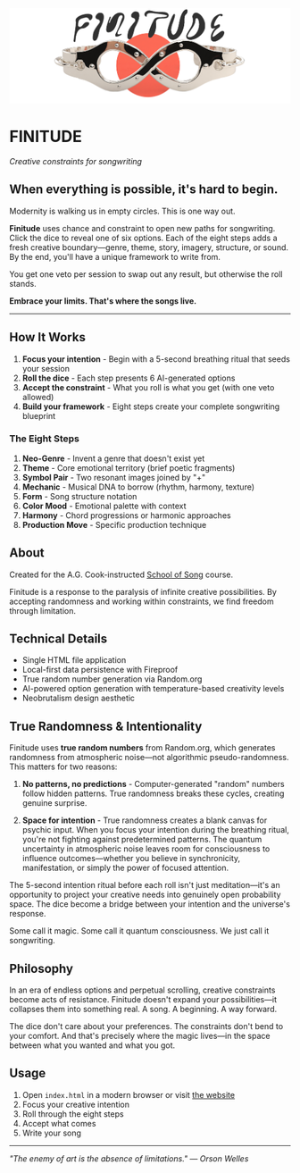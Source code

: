 ![Finitude Banner](banner.png)

# FINITUDE

*Creative constraints for songwriting*

## When everything is possible, it's hard to begin.

Modernity is walking us in empty circles. This is one way out. 

**Finitude** uses chance and constraint to open new paths for songwriting. Click the dice to reveal one of six options. Each of the eight steps adds a fresh creative boundary—genre, theme, story, imagery, structure, or sound. By the end, you'll have a unique framework to write from.

You get one veto per session to swap out any result, but otherwise the roll stands.

**Embrace your limits. That's where the songs live.**

---

## How It Works

1. **Focus your intention** - Begin with a 5-second breathing ritual that seeds your session
2. **Roll the dice** - Each step presents 6 AI-generated options
3. **Accept the constraint** - What you roll is what you get (with one veto allowed)
4. **Build your framework** - Eight steps create your complete songwriting blueprint

### The Eight Steps

1. **Neo-Genre** - Invent a genre that doesn't exist yet
2. **Theme** - Core emotional territory (brief poetic fragments)
3. **Symbol Pair** - Two resonant images joined by "+"
4. **Mechanic** - Musical DNA to borrow (rhythm, harmony, texture)
5. **Form** - Song structure notation
6. **Color Mood** - Emotional palette with context
7. **Harmony** - Chord progressions or harmonic approaches  
8. **Production Move** - Specific production technique

## About

Created for the A.G. Cook-instructed [School of Song](https://schoolofsong.org/) course.

Finitude is a response to the paralysis of infinite creative possibilities. By accepting randomness and working within constraints, we find freedom through limitation.

## Technical Details

- Single HTML file application
- Local-first data persistence with Fireproof
- True random number generation via Random.org
- AI-powered option generation with temperature-based creativity levels
- Neobrutalism design aesthetic

## True Randomness & Intentionality

Finitude uses **true random numbers** from Random.org, which generates randomness from atmospheric noise—not algorithmic pseudo-randomness. This matters for two reasons:

1. **No patterns, no predictions** - Computer-generated "random" numbers follow hidden patterns. True randomness breaks these cycles, creating genuine surprise.

2. **Space for intention** - True randomness creates a blank canvas for psychic input. When you focus your intention during the breathing ritual, you're not fighting against predetermined patterns. The quantum uncertainty in atmospheric noise leaves room for consciousness to influence outcomes—whether you believe in synchronicity, manifestation, or simply the power of focused attention.

The 5-second intention ritual before each roll isn't just meditation—it's an opportunity to project your creative needs into genuinely open probability space. The dice become a bridge between your intention and the universe's response.

Some call it magic. Some call it quantum consciousness. We just call it songwriting.

## Philosophy

In an era of endless options and perpetual scrolling, creative constraints become acts of resistance. Finitude doesn't expand your possibilities—it collapses them into something real. A song. A beginning. A way forward.

The dice don't care about your preferences. The constraints don't bend to your comfort. And that's precisely where the magic lives—in the space between what you wanted and what you got.

## Usage

1. Open `index.html` in a modern browser or visit [the website](https://finitude.music/)
2. Focus your creative intention
3. Roll through the eight steps
4. Accept what comes
5. Write your song

---

*"The enemy of art is the absence of limitations." — Orson Welles*